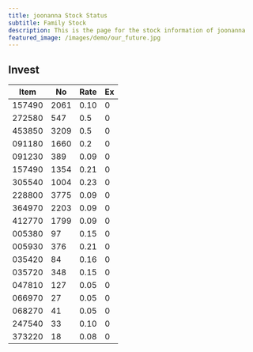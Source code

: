 ```yaml
---
title: joonanna Stock Status
subtitle: Family Stock 
description: This is the page for the stock information of joonanna
featured_image: /images/demo/our_future.jpg
---
```


## Invest

|  Item  | No | Rate | Ex   |
|--------|----|------|------|
| 157490 |2061| 0.10 |    0 | 
| 272580 | 547| 0.5  |    0 |
| 453850 |3209| 0.5  |    0 |
| 091180 |1660| 0.2  |    0 |
| 091230 | 389| 0.09 |    0 | 
| 157490 |1354| 0.21 |    0 | 
| 305540 |1004| 0.23 |    0 | 
| 228800 |3775| 0.09 |    0 |  
| 364970 |2203| 0.09 |    0 |  
| 412770 |1799| 0.09 |    0 | 
| 005380 | 97 | 0.15 |    0 | 
| 005930 | 376| 0.21 |    0 | 
| 035420 | 84 | 0.16 |    0 | 
| 035720 | 348| 0.15 |    0 | 
| 047810 | 127| 0.05 |    0 | 
| 066970 | 27 | 0.05 |    0 | 
| 068270 | 41 | 0.05 |    0 | 
| 247540 | 33 | 0.10 |    0 | 
| 373220 | 18 | 0.08 |    0 | 

